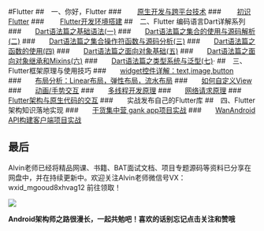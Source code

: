#Flutter
##&emsp;一、你好，Flutter
###&emsp;&emsp; [原生开发与跨平台技术](https://www.jianshu.com/p/661cd7f22b70)
###&emsp;&emsp;  [初识Flutter]( https://flutter.cn/docs)
###&emsp;&emsp; [Flutter开发环境搭建](https://www.jianshu.com/p/11d5303fe9a8)
##&emsp;二、Flutter 编码语言Dart详解系列
###&emsp;&emsp;[Dart语法篇之基础语法(一)]( https://www.jianshu.com/p/6a25aa77846a)
###&emsp;&emsp;[Dart语法篇之集合的使用与源码解析(二)](https://www.jianshu.com/p/52be8389e368)
###&emsp;&emsp;[Dart语法篇之集合操作符函数与源码分析(三)](https://www.jianshu.com/p/3d320e232924)
###&emsp;&emsp;[Dart语法篇之函数的使用(四)](https://www.jianshu.com/p/059a68bc3eb6)
###&emsp;&emsp;[Dart语法篇之面向对象基础(五)](https://www.jianshu.com/p/c1b062889e03)
###&emsp;&emsp;[Dart语法篇之面向对象继承和Mixins(六)](https://www.jianshu.com/p/447f38f10eb9)
###&emsp;&emsp;[Dart语法篇之类型系统与泛型(七)](https://www.jianshu.com/p/8199e6588549)·
##&emsp;三、Flutter框架原理与使用技巧
###&emsp;&emsp;[widget控件详解：text,image,button](https://www.jianshu.com/p/e547e0fd45b5)
###&emsp;&emsp;[布局分析：Linear布局，弹性布局，流水布局](https://www.jianshu.com/p/5b0d4e2a8159)
###&emsp;&emsp;[如何自定义View](https://www.jianshu.com/p/b437adedbcff)
###&emsp;&emsp;[动画/手势交互](https://www.jianshu.com/p/74e7b3b771e6)
###&emsp;&emsp;[多线程开发原理](https://www.jianshu.com/p/12e06ba927f0)
###&emsp;&emsp;[网络请求原理](https://www.jianshu.com/p/51f6aeff5450)
###&emsp;&emsp;[Flutter架构与原生代码的交互](https://www.jianshu.com/p/74e7b3b771e6)
###&emsp;&emsp;实战发布自己的Flutter库
##&emsp;四、Flutter架构知识落地实现
###&emsp;&emsp;[干货集中营 gank app项目实战](https://www.jianshu.com/p/a1d069dcc0bd)
###&emsp;&emsp;[WanAndroid API构建客户端项目实战](https://www.jianshu.com/p/9e8cce5c567a)

## 最后

Alvin老师已经将精品网课、书籍、BAT面试文档、项目专题源码等资料已分享在网盘中，并在持续更新中。欢迎关注Alvin老师微信号VX：wxid_mgooud8xhvag12 前往领取！

![](https://upload-images.jianshu.io/upload_images/19956127-031f5138826d348a.jpeg?imageMogr2/auto-orient/strip|imageView2/2/w/564/format/webp)

**Android架构师之路很漫长，一起共勉吧！喜欢的话别忘记点击关注和赞哦**
